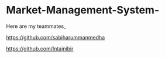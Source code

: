 # Market-Management-System-

Here are my teammates_

https://github.com/sabiharummanmedha

https://github.com/Intajnibir
